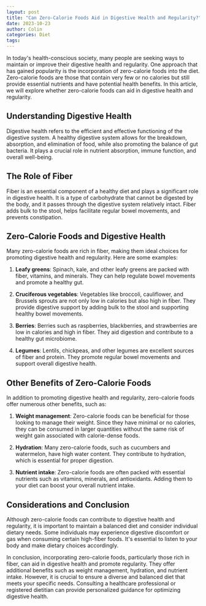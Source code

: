 ```yaml
---
layout: post
title: "Can Zero-Calorie Foods Aid in Digestive Health and Regularity?"
date: 2023-10-23
author: Colin
categories: Diet
tags: 
---
```


In today's health-conscious society, many people are seeking ways to maintain or improve their digestive health and regularity. One approach that has gained popularity is the incorporation of zero-calorie foods into the diet. Zero-calorie foods are those that contain very few or no calories but still provide essential nutrients and have potential health benefits. In this article, we will explore whether zero-calorie foods can aid in digestive health and regularity.

## Understanding Digestive Health

Digestive health refers to the efficient and effective functioning of the digestive system. A healthy digestive system allows for the breakdown, absorption, and elimination of food, while also promoting the balance of gut bacteria. It plays a crucial role in nutrient absorption, immune function, and overall well-being.

## The Role of Fiber

Fiber is an essential component of a healthy diet and plays a significant role in digestive health. It is a type of carbohydrate that cannot be digested by the body, and it passes through the digestive system relatively intact. Fiber adds bulk to the stool, helps facilitate regular bowel movements, and prevents constipation.

## Zero-Calorie Foods and Digestive Health

Many zero-calorie foods are rich in fiber, making them ideal choices for promoting digestive health and regularity. Here are some examples:

1. **Leafy greens**: Spinach, kale, and other leafy greens are packed with fiber, vitamins, and minerals. They can help regulate bowel movements and promote a healthy gut.

2. **Cruciferous vegetables**: Vegetables like broccoli, cauliflower, and Brussels sprouts are not only low in calories but also high in fiber. They provide digestive support by adding bulk to the stool and supporting healthy bowel movements.

3. **Berries**: Berries such as raspberries, blackberries, and strawberries are low in calories and high in fiber. They aid digestion and contribute to a healthy gut microbiome.

4. **Legumes**: Lentils, chickpeas, and other legumes are excellent sources of fiber and protein. They promote regular bowel movements and support overall digestive health.

## Other Benefits of Zero-Calorie Foods

In addition to promoting digestive health and regularity, zero-calorie foods offer numerous other benefits, such as:

1. **Weight management**: Zero-calorie foods can be beneficial for those looking to manage their weight. Since they have minimal or no calories, they can be consumed in larger quantities without the same risk of weight gain associated with calorie-dense foods.

2. **Hydration**: Many zero-calorie foods, such as cucumbers and watermelon, have high water content. They contribute to hydration, which is essential for proper digestion.

3. **Nutrient intake**: Zero-calorie foods are often packed with essential nutrients such as vitamins, minerals, and antioxidants. Adding them to your diet can boost your overall nutrient intake.

## Considerations and Conclusion

Although zero-calorie foods can contribute to digestive health and regularity, it is important to maintain a balanced diet and consider individual dietary needs. Some individuals may experience digestive discomfort or gas when consuming certain high-fiber foods. It's essential to listen to your body and make dietary choices accordingly.

In conclusion, incorporating zero-calorie foods, particularly those rich in fiber, can aid in digestive health and promote regularity. They offer additional benefits such as weight management, hydration, and nutrient intake. However, it is crucial to ensure a diverse and balanced diet that meets your specific needs. Consulting a healthcare professional or registered dietitian can provide personalized guidance for optimizing digestive health.